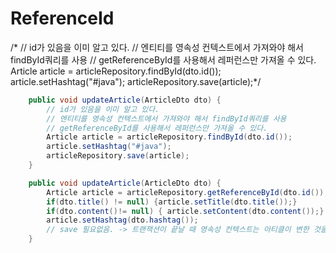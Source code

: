 # ReferenceId

/*        // id가 있음을 이미 알고 있다.
// 엔티티를 영속성 컨텍스트에서 가져와야 해서 findById쿼리를 사용
// getReferenceById를 사용해서 레퍼런스만 가져올 수 있다.
Article article = articleRepository.findById(dto.id());
article.setHashtag("#java");
articleRepository.save(article);*/

```java
    public void updateArticle(ArticleDto dto) {
        // id가 있음을 이미 알고 있다.
        // 엔티티를 영속성 컨텍스트에서 가져와야 해서 findById쿼리를 사용
        // getReferenceById를 사용해서 레퍼런스만 가져올 수 있다.
        Article article = articleRepository.findById(dto.id());
        article.setHashtag("#java");
        articleRepository.save(article);
    }
```

```java
    public void updateArticle(ArticleDto dto) {
        Article article = articleRepository.getReferenceById(dto.id());
        if(dto.title() != null) {article.setTitle(dto.title());}
        if(dto.content()!= null) { article.setContent(dto.content());}
        article.setHashtag(dto.hashtag());
        // save 필요없음. -> 트랜잭션이 끝날 때 영속성 컨텍스트는 아티클이 변한 것을 감지 및 쿼리 날림.
    }
```